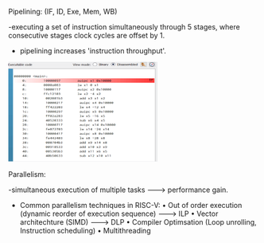 Pipelining: (IF, ID, Exe, Mem, WB)

-executing a set of instruction simultaneously through 5 stages, where consecutive stages clock cycles are offset by 1.

- pipelining increases 'instruction throughput'.

<img src= "repository image files/pipelining code visualisation.gif" width="300" height="200">


Parallelism:

-simultaneous execution of multiple tasks ---> performance gain.

- Common parallelism techniques in RISC-V:
	• Out of order execution (dynamic reorder of execution sequence) ---> ILP
	• Vector architechture (SIMD) ---> DLP
	• Compiler Optimsation (Loop unrolling, Instruction scheduling)
	• Multithreading

		
	

